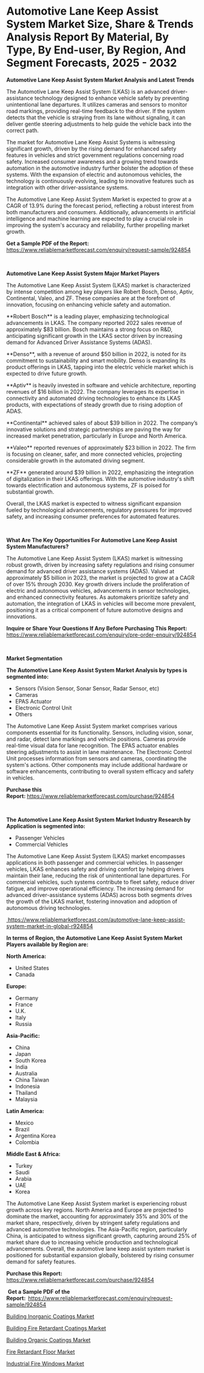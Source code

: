 <p><h1>Automotive Lane Keep Assist System Market Size, Share & Trends Analysis Report By Material, By Type, By End-user, By Region, And Segment Forecasts, 2025 - 2032</h1></p><p><strong>Automotive Lane Keep Assist System Market Analysis and Latest Trends</strong></p>
<p><p>The Automotive Lane Keep Assist System (LKAS) is an advanced driver-assistance technology designed to enhance vehicle safety by preventing unintentional lane departures. It utilizes cameras and sensors to monitor road markings, providing real-time feedback to the driver. If the system detects that the vehicle is straying from its lane without signaling, it can deliver gentle steering adjustments to help guide the vehicle back into the correct path.</p><p>The market for Automotive Lane Keep Assist Systems is witnessing significant growth, driven by the rising demand for enhanced safety features in vehicles and strict government regulations concerning road safety. Increased consumer awareness and a growing trend towards automation in the automotive industry further bolster the adoption of these systems. With the expansion of electric and autonomous vehicles, the technology is continuously evolving, leading to innovative features such as integration with other driver-assistance systems.</p><p>The Automotive Lane Keep Assist System Market is expected to grow at a CAGR of 13.9% during the forecast period, reflecting a robust interest from both manufacturers and consumers. Additionally, advancements in artificial intelligence and machine learning are expected to play a crucial role in improving the system's accuracy and reliability, further propelling market growth.</p></p>
<p><strong>Get a Sample PDF of the Report:&nbsp;</strong> <a href="https://www.reliablemarketforecast.com/enquiry/request-sample/924854?utm_campaign=1875&utm_medium=2&utm_source=Github&utm_content=ia&utm_term=24032025&utm_id=automotive-lane-keep-assist-system">https://www.reliablemarketforecast.com/enquiry/request-sample/924854</a></p>
<p>&nbsp;</p>
<p><strong>Automotive Lane Keep Assist System Major Market Players</strong></p>
<p><p>The Automotive Lane Keep Assist System (LKAS) market is characterized by intense competition among key players like Robert Bosch, Denso, Aptiv, Continental, Valeo, and ZF. These companies are at the forefront of innovation, focusing on enhancing vehicle safety and automation.</p><p>**Robert Bosch** is a leading player, emphasizing technological advancements in LKAS. The company reported 2022 sales revenue of approximately $83 billion. Bosch maintains a strong focus on R&D, anticipating significant growth in the LKAS sector driven by increasing demand for Advanced Driver Assistance Systems (ADAS).</p><p>**Denso**, with a revenue of around $50 billion in 2022, is noted for its commitment to sustainability and smart mobility. Denso is expanding its product offerings in LKAS, tapping into the electric vehicle market which is expected to drive future growth.</p><p>**Aptiv** is heavily invested in software and vehicle architecture, reporting revenues of $16 billion in 2022. The company leverages its expertise in connectivity and automated driving technologies to enhance its LKAS products, with expectations of steady growth due to rising adoption of ADAS.</p><p>**Continental** achieved sales of about $39 billion in 2022. The company’s innovative solutions and strategic partnerships are paving the way for increased market penetration, particularly in Europe and North America.</p><p>**Valeo** reported revenues of approximately $23 billion in 2022. The firm is focusing on cleaner, safer, and more connected vehicles, projecting considerable growth in the automated driving segment.</p><p>**ZF** generated around $39 billion in 2022, emphasizing the integration of digitalization in their LKAS offerings. With the automotive industry's shift towards electrification and autonomous systems, ZF is poised for substantial growth.</p><p>Overall, the LKAS market is expected to witness significant expansion fueled by technological advancements, regulatory pressures for improved safety, and increasing consumer preferences for automated features.</p></p>
<p>&nbsp;</p>
<p><strong>What Are The Key Opportunities For Automotive Lane Keep Assist System Manufacturers?</strong></p>
<p><p>The Automotive Lane Keep Assist System (LKAS) market is witnessing robust growth, driven by increasing safety regulations and rising consumer demand for advanced driver assistance systems (ADAS). Valued at approximately $5 billion in 2023, the market is projected to grow at a CAGR of over 15% through 2030. Key growth drivers include the proliferation of electric and autonomous vehicles, advancements in sensor technologies, and enhanced connectivity features. As automakers prioritize safety and automation, the integration of LKAS in vehicles will become more prevalent, positioning it as a critical component of future automotive designs and innovations.</p></p>
<p><strong>Inquire or Share Your Questions If Any Before Purchasing This Report:</strong> <a href="https://www.reliablemarketforecast.com/enquiry/pre-order-enquiry/924854?utm_campaign=1875&utm_medium=2&utm_source=Github&utm_content=ia&utm_term=24032025&utm_id=automotive-lane-keep-assist-system">https://www.reliablemarketforecast.com/enquiry/pre-order-enquiry/924854</a></p>
<p>&nbsp;</p>
<p><strong>Market Segmentation</strong></p>
<p><strong>The Automotive Lane Keep Assist System Market Analysis by types is segmented into:</strong></p>
<p><ul><li>Sensors (Vision Sensor, Sonar Sensor, Radar Sensor, etc)</li><li>Cameras</li><li>EPAS Actuator</li><li>Electronic Control Unit</li><li>Others</li></ul></p>
<p><p>The Automotive Lane Keep Assist System market comprises various components essential for its functionality. Sensors, including vision, sonar, and radar, detect lane markings and vehicle positions. Cameras provide real-time visual data for lane recognition. The EPAS actuator enables steering adjustments to assist in lane maintenance. The Electronic Control Unit processes information from sensors and cameras, coordinating the system's actions. Other components may include additional hardware or software enhancements, contributing to overall system efficacy and safety in vehicles.</p></p>
<p><strong>Purchase this Report:&nbsp;</strong><a href="https://www.reliablemarketforecast.com/purchase/924854?utm_campaign=1875&utm_medium=2&utm_source=Github&utm_content=ia&utm_term=24032025&utm_id=automotive-lane-keep-assist-system">https://www.reliablemarketforecast.com/purchase/924854</a></p>
<p>&nbsp;</p>
<p><strong>The Automotive Lane Keep Assist System Market Industry Research by Application is segmented into:</strong></p>
<p><ul><li>Passenger Vehicles</li><li>Commercial Vehicles</li></ul></p>
<p><p>The Automotive Lane Keep Assist System (LKAS) market encompasses applications in both passenger and commercial vehicles. In passenger vehicles, LKAS enhances safety and driving comfort by helping drivers maintain their lane, reducing the risk of unintentional lane departures. For commercial vehicles, such systems contribute to fleet safety, reduce driver fatigue, and improve operational efficiency. The increasing demand for advanced driver-assistance systems (ADAS) across both segments drives the growth of the LKAS market, fostering innovation and adoption of autonomous driving technologies.</p></p>
<p><a href="https://www.reliablemarketforecast.com/automotive-lane-keep-assist-system-market-in-global-r924854?utm_campaign=1875&utm_medium=2&utm_source=Github&utm_content=ia&utm_term=24032025&utm_id=automotive-lane-keep-assist-system">&nbsp;https://www.reliablemarketforecast.com/automotive-lane-keep-assist-system-market-in-global-r924854</a></p>
<p><strong>In terms of Region, the Automotive Lane Keep Assist System Market Players available by Region are:</strong></p>
<p>
    <p> <strong> North America: </strong>
        <ul>
            <li>United States</li>
            <li>Canada</li>
        </ul>
        </p> 
    <p> <strong> Europe: </strong>
        <ul>
            <li>Germany</li>
            <li>France</li>
            <li>U.K.</li>
            <li>Italy</li>
            <li>Russia</li>
        </ul>
        </p> 
    <p> <strong> Asia-Pacific: </strong>
        <ul>
            <li>China</li>
            <li>Japan</li>
            <li>South Korea</li>
            <li>India</li>
            <li>Australia</li>
            <li>China Taiwan</li>
            <li>Indonesia</li>
            <li>Thailand</li>
            <li>Malaysia</li>
        </ul>
        </p> 
    <p> <strong> Latin America: </strong>
        <ul>
            <li>Mexico</li>
            <li>Brazil</li>
            <li>Argentina Korea</li>
            <li>Colombia</li>
        </ul>
        </p> 
    <p> <strong> Middle East & Africa: </strong>
        <ul>
            <li>Turkey</li>
            <li>Saudi</li>
            <li>Arabia</li>
            <li>UAE</li>
            <li>Korea</li>
        </ul>
    </p>
    </p>
<p><p>The Automotive Lane Keep Assist System market is experiencing robust growth across key regions. North America and Europe are projected to dominate the market, accounting for approximately 35% and 30% of the market share, respectively, driven by stringent safety regulations and advanced automotive technologies. The Asia-Pacific region, particularly China, is anticipated to witness significant growth, capturing around 25% of market share due to increasing vehicle production and technological advancements. Overall, the automotive lane keep assist system market is positioned for substantial expansion globally, bolstered by rising consumer demand for safety features.</p></p>
<p><strong>Purchase this Report: </strong><a href="https://www.reliablemarketforecast.com/purchase/924854?utm_campaign=1875&utm_medium=2&utm_source=Github&utm_content=ia&utm_term=24032025&utm_id=automotive-lane-keep-assist-system">https://www.reliablemarketforecast.com/purchase/924854</a></p>
<p>&nbsp;<strong>Get a Sample PDF of the Report:&nbsp;&nbsp;</strong><a href="https://www.reliablemarketforecast.com/enquiry/request-sample/924854?utm_campaign=1875&utm_medium=2&utm_source=Github&utm_content=ia&utm_term=24032025&utm_id=automotive-lane-keep-assist-system">https://www.reliablemarketforecast.com/enquiry/request-sample/924854</a></p>
<p><strong></strong></p>
<p><p><a href="https://github.com/kevoncesya4j/Market-Research-Report-List-1/blob/main/building-inorganic-coatings-market.md?utm_campaign=1875&utm_medium=2&utm_source=Github&utm_content=ia&utm_term=24032025&utm_id=automotive-lane-keep-assist-system">Building Inorganic Coatings Market</a></p><p><a href="https://github.com/ziringebrur1/Market-Research-Report-List-1/blob/main/building-fire-retardant-coatings-market.md?utm_campaign=1875&utm_medium=2&utm_source=Github&utm_content=ia&utm_term=24032025&utm_id=automotive-lane-keep-assist-system">Building Fire Retardant Coatings Market</a></p><p><a href="https://github.com/sitarzerpa3d/Market-Research-Report-List-1/blob/main/building-organic-coatings-market.md?utm_campaign=1875&utm_medium=2&utm_source=Github&utm_content=ia&utm_term=24032025&utm_id=automotive-lane-keep-assist-system">Building Organic Coatings Market</a></p><p><a href="https://github.com/perbetpereir/Market-Research-Report-List-1/blob/main/fire-retardant-floor-market.md?utm_campaign=1875&utm_medium=2&utm_source=Github&utm_content=ia&utm_term=24032025&utm_id=automotive-lane-keep-assist-system">Fire Retardant Floor Market</a></p><p><a href="https://github.com/rentzszaszjn/Market-Research-Report-List-1/blob/main/industrial-fire-windows-market.md?utm_campaign=1875&utm_medium=2&utm_source=Github&utm_content=ia&utm_term=24032025&utm_id=automotive-lane-keep-assist-system">Industrial Fire Windows Market</a></p></p>